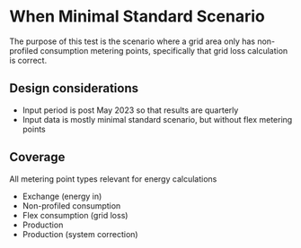 # When Minimal Standard Scenario

The purpose of this test is the scenario where a grid area only has non-profiled consumption metering points, specifically that grid loss calculation is correct.

## Design considerations

- Input period is post May 2023 so that results are quarterly
- Input data is mostly minimal standard scenario, but without flex metering points

## Coverage

All metering point types relevant for energy calculations

- Exchange (energy in)
- Non-profiled consumption
- Flex consumption (grid loss)
- Production
- Production (system correction)
